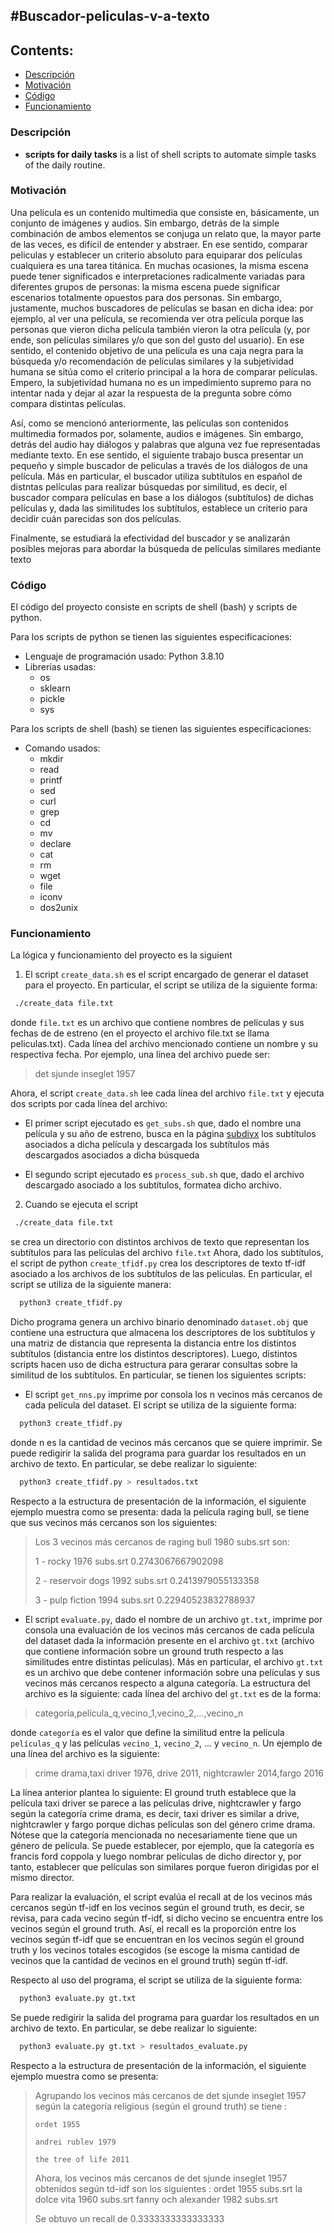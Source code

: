 #Buscador-peliculas-v-a-texto
---
## Contents:
 - [Descripción](#Descripción)
 - [Motivación](#Motivación)
 - [Código](#Código)
 - [Funcionamiento](#Funcionamiento)

### Descripción 
- **scripts for daily tasks** is a list of shell scripts to automate simple tasks of the daily routine.

### Motivación
 Una película es un contenido multimedia que consiste en, básicamente, un conjunto de imágenes
 y audios. Sin embargo, detrás de la simple combinación de ambos elementos se conjuga un relato
 que, la mayor parte de las veces, es difícil de entender y abstraer. 
 En ese sentido, comparar peliculas y establecer un criterio absoluto para equiparar dos películas cualquiera es una tarea titánica.
 En muchas ocasiones, la misma escena puede tener significados e interpretaciones radicalmente 
 variadas para diferentes grupos de personas: la misma escena puede significar escenarios totalmente
 opuestos para dos personas. Sin embargo, justamente, muchos buscadores de películas se basan en
 dicha idea: por ejemplo, al ver una película, se recomienda ver otra película porque las personas
 que vieron dicha película también vieron la otra película (y, por ende, son películas similares y/o
 que son del gusto del usuario). En ese sentido, el contenido objetivo de una película es una caja
 negra para la búsqueda y/o recomendación de películas similares y la subjetividad humana se sitúa
 como el criterio principal a la hora de comparar películas. Empero, la subjetividad humana no es
 un impedimiento supremo para no intentar nada y dejar al azar la respuesta de la pregunta sobre
 cómo compara distintas películas.

 Así, como se mencionó anteriormente, las películas son contenidos multimedia formados por,
 solamente, audios e imágenes. Sin embargo, detrás del audio hay diálogos y palabras que alguna vez
 fue representadas mediante texto. En ese sentido, el siguiente trabajo busca presentar un pequeño y
 simple buscador de peliculas a través de los diálogos de una película. Más en particular, el buscador
 utiliza subtítulos en español de distntas películas para realizar búsquedas por similitud, es decir,
 el buscador compara películas en base a los diálogos (subtítulos) de dichas películas y, dada las
 similitudes los subtítulos, establece un criterio para decidir cuán parecidas son dos películas.

 Finalmente, se estudiará la efectividad del buscador y se analizarán posibles 
 mejoras para abordar la búsqueda de películas similares mediante texto

### Código 
 El código del proyecto consiste en scripts de shell (bash) y scripts de python.

 Para los scripts de python se tienen las siguientes especificaciones:
 - Lenguaje de programación usado: Python 3.8.10
 - Librerías usadas: 
    - os
    - sklearn
    - pickle
    - sys

 Para los scripts de shell (bash) se tienen las siguientes especificaciones:
 - Comando usados:
    - mkdir 
    - read
    - printf
    - sed
    - curl
    - grep 
    - cd
    - mv 
    - declare 
    - cat 
    - rm
    - wget
    - file
    - iconv 
    - dos2unix

### Funcionamiento 
 La lógica y funcionamiento del proyecto es la siguient                  
  1. El script `create_data.sh` es el script encargado de generar el dataset para el proyecto. En
  particular, el script se utiliza de la siguiente forma:
  ```bash
   ./create_data file.txt
  ```

  donde `file.txt` es un archivo que contiene nombres de películas y sus fechas de de estreno (en el
  proyecto el archivo file.txt se llama peliculas.txt). Cada línea del archivo mencionado contiene
  un nombre y su respectiva fecha. Por ejemplo, una línea del archivo puede ser:
  > det sjunde inseglet 1957

  Ahora, el script `create_data.sh` lee cada línea del archivo `file.txt` y ejecuta dos scripts por
  cada línea del archivo:
  -  El primer script ejecutado es `get_subs.sh` que, dado el nombre una película y su año de
  estreno, busca en la página [subdivx](https://www.subdivx.com/) 
  los subtítulos asociados a dicha película y descargada los subtítulos 
  más descargados asociados a dicha búsqueda

  - El segundo script ejecutado es `process_sub.sh` que, dado el archivo descargado asociado
  a los subtítulos, formatea dicho archivo.

 2. Cuando se ejecuta el script
  ```bash
   ./create_data file.txt
  ```

  se crea un directorio con distintos archivos de texto que representan los subtítulos para las
  películas del archivo `file.txt`
  Ahora, dado los subtítulos, el script de python `create_tfidf.py` crea los descriptores de texto
  tf-idf asociado a los archivos de los subtítulos de las peliculas. En particular, el script se utiliza
  de la siguiente manera:
  ```bash
    python3 create_tfidf.py
  ```

  Dicho programa genera un archivo binario denominado `dataset.obj` que contiene 
  una estructura que almacena los descriptores de los subtítulos y una matriz de distancia que representa
  la distancia entre los distintos subtítulos (distancia entre los distintos descriptores).
  Luego, distintos scripts hacen uso de dicha estructura para gerarar consultas sobre la similitud
  de los subtítulos. En particular, se tienen los siguientes scripts:

  - El script `get_nns.py` imprime por consola los n vecinos más cercanos de cada película
  del dataset. El script se utiliza de la siguiente forma:
  ```bash
    python3 create_tfidf.py
  ```

  donde n es la cantidad de vecinos más cercanos que se quiere imprimir.
  Se puede redigirir la salida del programa para guardar los resultados en un archivo de
  texto. En particular, se debe realizar lo siguiente:
  ```bash
    python3 create_tfidf.py > resultados.txt
  ```

  Respecto a la estructura de presentación de la información, el siguiente ejemplo muestra
  como se presenta: dada la película raging bull, se tiene que sus vecinos más cercanos son
  los siguientes:
  > Los 3 vecinos más cercanos de raging bull 1980 subs.srt son:
  >
  >   1 - rocky 1976 subs.srt 0.2743067667902098
  >
  >   2 - reservoir dogs 1992 subs.srt 0.2413979055133358
  >
  >   3 - pulp fiction 1994 subs.srt 0.22940523832788937

  - El script `evaluate.py`, dado el nombre de un archivo `gt.txt`, imprime por consola una
  evaluación de los vecinos más cercanos de cada película del dataset dada la información
  presente en el archivo `gt.txt` (archivo que contiene información sobre un ground truth
  respecto a las similitudes entre distintas películas). Más en particular, el archivo `gt.txt`
  es un archivo que debe contener información sobre una películas y sus vecinos más
  cercanos respecto a alguna categoría. La estructura del archivo es la siguiente: cada
  línea del archivo del `gt.txt` es de la forma:
  > categoría,película_q,vecino_1,vecino_2,...,vecino_n

  donde `categoría` es el valor que define la similitud entre la película `películas_q` y las
  películas `vecino_1`, `vecino_2`, ... y `vecino_n`.
  Un ejemplo de una línea del archivo es la siguiente:
  > crime drama,taxi driver 1976, drive 2011, nightcrawler 2014,fargo 2016

  La línea anterior plantea lo siguiente: El ground truth establece que la película taxi driver
  se parece a las películas drive, nightcrawler y fargo según la categoría crime drama, es
  decir, taxi driver es similar a drive, nightcrawler y fargo porque dichas películas son del
  género crime drama. Nótese que la categoría mencionada no necesariamente tiene que
  un género de película. Se puede establecer, por ejemplo, que la categoría es francis ford
  coppola y luego nombrar películas de dicho director y, por tanto, establecer que películas
  son similares porque fueron dirigidas por el mismo director.

  Para realizar la evaluación, el script evalúa el recall at de los vecinos más cercanos según
  tf-idf en los vecinos según el ground truth, es decir, se revisa, para cada vecino según
  tf-idf, si dicho vecino se encuentra entre los vecinos según el ground truth. Así, el recall
  es la proporción entre los vecinos según tf-idf que se encuentran en los vecinos según el
  ground truth y los vecinos totales escogidos (se escoge la misma cantidad de vecinos que
  la cantidad de vecinos en el ground truth) según tf-idf.

  Respecto al uso del programa, el script se utiliza de la siguiente forma:
  ```bash
    python3 evaluate.py gt.txt
  ```

  Se puede redigirir la salida del programa para guardar los resultados en un archivo de
  texto. En particular, se debe realizar lo siguiente:
  ```bash
    python3 evaluate.py gt.txt > resultados_evaluate.py
  ```

  Respecto a la estructura de presentación de la información, el siguiente ejemplo muestra
  como se presenta:
  > Agrupando los vecinos más cercanos de det sjunde inseglet 1957 según la categoría religious (según el ground truth) se tiene :
  >
  >     ordet 1955
  >
  >     andrei rublev 1979
  >
  >     the tree of life 2011
  >
  > Ahora, los vecinos más cercanos de det sjunde inseglet 1957 obtenidos según td-idf son los siguientes :
  >     ordet 1955 subs.srt
  >     la dolce vita 1960 subs.srt
  >     fanny och alexander 1982 subs.srt
  > 
  > Se obtuvo un recall de 0.3333333333333333
